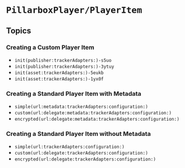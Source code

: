 # ``PillarboxPlayer/PlayerItem``

## Topics

### Creating a Custom Player Item

- ``init(publisher:trackerAdapters:)-s5uo``
- ``init(publisher:trackerAdapters:)-3ytuy``
- ``init(asset:trackerAdapters:)-5eukb``
- ``init(asset:trackerAdapters:)-1yx0f``

### Creating a Standard Player Item with Metadata

- ``simple(url:metadata:trackerAdapters:configuration:)``
- ``custom(url:delegate:metadata:trackerAdapters:configuration:)``
- ``encrypted(url:delegate:metadata:trackerAdapters:configuration:)``

### Creating a Standard Player Item without Metadata

- ``simple(url:trackerAdapters:configuration:)``
- ``custom(url:delegate:trackerAdapters:configuration:)``
- ``encrypted(url:delegate:trackerAdapters:configuration:)``
